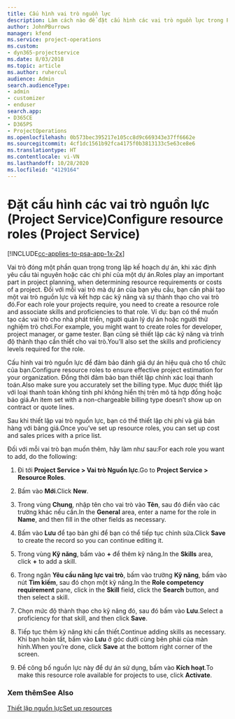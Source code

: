 ```yaml
---
title: Cấu hình vai trò nguồn lực
description: Làm cách nào để đặt cấu hình các vai trò nguồn lực trong Project Service
author: JohnPBurrows
manager: kfend
ms.service: project-operations
ms.custom:
- dyn365-projectservice
ms.date: 8/03/2018
ms.topic: article
ms.author: ruhercul
audience: Admin
search.audienceType:
- admin
- customizer
- enduser
search.app:
- D365CE
- D365PS
- ProjectOperations
ms.openlocfilehash: 0b573bec395217e105cc8d9c669343e37ff6662e
ms.sourcegitcommit: 4cf1dc1561b92fca4175f0b3813133c5e63ce8e6
ms.translationtype: HT
ms.contentlocale: vi-VN
ms.lasthandoff: 10/28/2020
ms.locfileid: "4129164"
---
```

# <a name="configure-resource-roles-project-service"></a><span data-ttu-id="ce9a5-103">Đặt cấu hình các vai trò nguồn lực (Project Service)</span><span class="sxs-lookup"><span data-stu-id="ce9a5-103">Configure resource roles (Project Service)</span></span>

[!INCLUDE[cc-applies-to-psa-app-1x-2x](../includes/cc-applies-to-psa-app-1x-2x.md)]

<span data-ttu-id="ce9a5-104">Vai trò đóng một phần quan trọng trong lập kế hoạch dự án, khi xác định yêu cầu tài nguyên hoặc các chi phí của một dự án.</span><span class="sxs-lookup"><span data-stu-id="ce9a5-104">Roles play an important part in project planning, when determining resource requirements or costs of a project.</span></span> <span data-ttu-id="ce9a5-105">Đối với mỗi vai trò mà dự án của bạn yêu cầu, bạn cần phải tạo một vai trò nguồn lực và kết hợp các kỹ năng và sự thành thạo cho vai trò đó.</span><span class="sxs-lookup"><span data-stu-id="ce9a5-105">For each role your projects require, you need to create a resource role and associate skills and proficiencies to that role.</span></span> <span data-ttu-id="ce9a5-106">Ví dụ: bạn có thể muốn tạo các vai trò cho nhà phát triển, người quản lý dự án hoặc người thử nghiệm trò chơi.</span><span class="sxs-lookup"><span data-stu-id="ce9a5-106">For example, you might want to create roles for developer, project manager, or game tester.</span></span> <span data-ttu-id="ce9a5-107">Bạn cũng sẽ thiết lập các kỹ năng và trình độ thành thạo cần thiết cho vai trò.</span><span class="sxs-lookup"><span data-stu-id="ce9a5-107">You’ll also set the skills and proficiency levels required for the role.</span></span>  
  
 <span data-ttu-id="ce9a5-108">Cấu hình vai trò nguồn lực để đảm bảo đánh giá dự án hiệu quả cho tổ chức của bạn.</span><span class="sxs-lookup"><span data-stu-id="ce9a5-108">Configure resource roles to ensure effective project estimation for your organization.</span></span>  <span data-ttu-id="ce9a5-109">Đồng thời đảm bảo bạn thiết lập chính xác loại thanh toán.</span><span class="sxs-lookup"><span data-stu-id="ce9a5-109">Also make sure you accurately set the billing type.</span></span> <span data-ttu-id="ce9a5-110">Mục được thiết lập với loại thanh toán không tính phí không hiển thị trên mô tả hợp đồng hoặc báo giá.</span><span class="sxs-lookup"><span data-stu-id="ce9a5-110">An item set with a non-chargeable billing type doesn’t show up on contract or quote lines.</span></span>  
  
 <span data-ttu-id="ce9a5-111">Sau khi thiết lập vai trò nguồn lực, bạn có thể thiết lập chi phí và giá bán hàng với bảng giá.</span><span class="sxs-lookup"><span data-stu-id="ce9a5-111">Once you’ve set up resource roles, you can set up cost and sales prices with a price list.</span></span>  
  
 <span data-ttu-id="ce9a5-112">Đối với mỗi vai trò bạn muốn thêm, hãy làm như sau:</span><span class="sxs-lookup"><span data-stu-id="ce9a5-112">For each role you want to add, do the following:</span></span>  
  
1.  <span data-ttu-id="ce9a5-113">Đi tới **Project Service > Vai trò Nguồn lực**.</span><span class="sxs-lookup"><span data-stu-id="ce9a5-113">Go to **Project Service > Resource Roles**.</span></span>  
  
2.  <span data-ttu-id="ce9a5-114">Bấm vào **Mới**.</span><span class="sxs-lookup"><span data-stu-id="ce9a5-114">Click **New**.</span></span>  
  
3.  <span data-ttu-id="ce9a5-115">Trong vùng **Chung**, nhập tên cho vai trò vào **Tên**, sau đó điền vào các trường khác nếu cần.</span><span class="sxs-lookup"><span data-stu-id="ce9a5-115">In the **General** area, enter a name for the role in **Name**, and then fill in the other fields as necessary.</span></span>  
  
4.  <span data-ttu-id="ce9a5-116">Bấm vào **Lưu** để tạo bản ghi để bạn có thể tiếp tục chỉnh sửa.</span><span class="sxs-lookup"><span data-stu-id="ce9a5-116">Click **Save** to create the record so you can continue editing it.</span></span>  
  
5.  <span data-ttu-id="ce9a5-117">Trong vùng **Kỹ năng**, bấm vào **+** để thêm kỹ năng.</span><span class="sxs-lookup"><span data-stu-id="ce9a5-117">In the **Skills** area, click **+** to add a skill.</span></span>  
  
6.  <span data-ttu-id="ce9a5-118">Trong ngăn **Yêu cầu năng lực vai trò**, bấm vào trường **Kỹ năng**, bấm vào nút **Tìm kiếm**, sau đó chọn một kỹ năng.</span><span class="sxs-lookup"><span data-stu-id="ce9a5-118">In the **Role competency requirement** pane, click in the **Skill** field, click the **Search** button, and then select a skill.</span></span>  
  
7.  <span data-ttu-id="ce9a5-119">Chọn mức độ thành thạo cho kỹ năng đó, sau đó bấm vào **Lưu**.</span><span class="sxs-lookup"><span data-stu-id="ce9a5-119">Select a proficiency for that skill, and then click **Save**.</span></span>  
  
8.  <span data-ttu-id="ce9a5-120">Tiếp tục thêm kỹ năng khi cần thiết.</span><span class="sxs-lookup"><span data-stu-id="ce9a5-120">Continue adding skills as necessary.</span></span> <span data-ttu-id="ce9a5-121">Khi bạn hoàn tất, bấm vào **Lưu** ở góc dưới cùng bên phải của màn hình.</span><span class="sxs-lookup"><span data-stu-id="ce9a5-121">When you’re done, click **Save** at the bottom right corner of the screen.</span></span>  
  
9. <span data-ttu-id="ce9a5-122">Để công bố nguồn lực này để dự án sử dụng, bấm vào **Kích hoạt**.</span><span class="sxs-lookup"><span data-stu-id="ce9a5-122">To make this resource role available for projects to use, click **Activate**.</span></span>  
  
### <a name="see-also"></a><span data-ttu-id="ce9a5-123">Xem thêm</span><span class="sxs-lookup"><span data-stu-id="ce9a5-123">See Also</span></span>  
 [<span data-ttu-id="ce9a5-124">Thiết lập nguồn lực</span><span class="sxs-lookup"><span data-stu-id="ce9a5-124">Set up resources</span></span>](../psa/set-up-resources.md)
